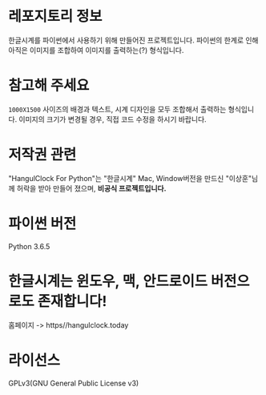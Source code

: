 # 레포지토리 정보
한글시계를 파이썬에서 사용하기 위해 만들어진 프로젝트입니다.
파이썬의 한계로 인해 아직은 이미지를 조합하여 이미지를 출력하는(?) 형식입니다.

# 참고해 주세요
`1000X1500` 사이즈의 배경과 텍스트, 시계 디자인을 모두 조합해서 출력하는 형식입니다.
이미지의 크기가 변경될 경우, 직접 코드 수정을 하시기 바랍니다.

# 저작권 관련
"HangulClock For Python"는 "한글시계" Mac, Window버전을 만드신 "이상훈"님께 허락을 받아 만들어 졌으며, **비공식 프로젝트입니다.**

# 파이썬 버전
Python 3.6.5

# 한글시계는 윈도우, 맥, 안드로이드 버전으로도 존재합니다!
홈페이지 -> https//hangulclock.today

# 라이선스
GPLv3(GNU General Public License v3)
